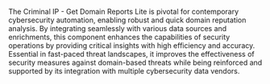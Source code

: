 The Criminal IP - Get Domain Reports Lite is pivotal for contemporary cybersecurity automation, enabling robust and quick domain reputation analysis. By integrating seamlessly with various data sources and enrichments, this component enhances the capabilities of security operations by providing critical insights with high efficiency and accuracy. Essential in fast-paced threat landscapes, it improves the effectiveness of security measures against domain-based threats while being reinforced and supported by its integration with multiple cybersecurity data vendors.
